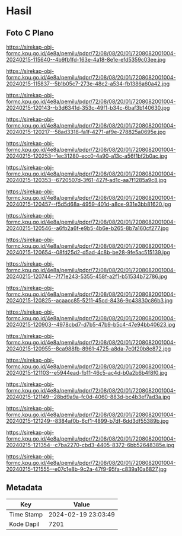 # Hasil

## Foto C Plano

https://sirekap-obj-formc.kpu.go.id/4e8a/pemilu/pdpr/72/08/08/20/01/7208082001004-20240215-115640--4b9fb1fd-163e-4a18-8e1e-efd5359c03ee.jpg

https://sirekap-obj-formc.kpu.go.id/4e8a/pemilu/pdpr/72/08/08/20/01/7208082001004-20240215-115837--5b1b05c7-273e-48c2-a534-fb1386a60a42.jpg

https://sirekap-obj-formc.kpu.go.id/4e8a/pemilu/pdpr/72/08/08/20/01/7208082001004-20240215-120143--b3d6341d-353c-49f1-b34c-6baf3b140630.jpg

https://sirekap-obj-formc.kpu.go.id/4e8a/pemilu/pdpr/72/08/08/20/01/7208082001004-20240215-120217--58ad3318-fa1f-4271-af9e-278825a0695e.jpg

https://sirekap-obj-formc.kpu.go.id/4e8a/pemilu/pdpr/72/08/08/20/01/7208082001004-20240215-120253--1ec31280-ecc0-4a90-a13c-a56f1bf2b0ac.jpg

https://sirekap-obj-formc.kpu.go.id/4e8a/pemilu/pdpr/72/08/08/20/01/7208082001004-20240215-120353--6720507d-3f61-427f-ad1c-aa7f1285a9c8.jpg

https://sirekap-obj-formc.kpu.go.id/4e8a/pemilu/pdpr/72/08/08/20/01/7208082001004-20240215-120457--f5d5d68a-4959-401d-a8ce-931e3bb81620.jpg

https://sirekap-obj-formc.kpu.go.id/4e8a/pemilu/pdpr/72/08/08/20/01/7208082001004-20240215-120546--a6fb2a6f-e9b5-4b6e-b265-8b7a160cf277.jpg

https://sirekap-obj-formc.kpu.go.id/4e8a/pemilu/pdpr/72/08/08/20/01/7208082001004-20240215-120654--08fd25d2-d5ad-4c8b-be28-9fe5ac515139.jpg

https://sirekap-obj-formc.kpu.go.id/4e8a/pemilu/pdpr/72/08/08/20/01/7208082001004-20240215-120744--7f71e243-5355-458f-a2f1-b51534b72786.jpg

https://sirekap-obj-formc.kpu.go.id/4e8a/pemilu/pdpr/72/08/08/20/01/7208082001004-20240215-120825--acaacc85-5211-45cd-8436-9c43830c86b3.jpg

https://sirekap-obj-formc.kpu.go.id/4e8a/pemilu/pdpr/72/08/08/20/01/7208082001004-20240215-120903--4978cbd7-d7b5-47b9-b5c4-47e94bb40623.jpg

https://sirekap-obj-formc.kpu.go.id/4e8a/pemilu/pdpr/72/08/08/20/01/7208082001004-20240215-120955--8ca988fb-8961-4725-a8da-7e0f20b8e872.jpg

https://sirekap-obj-formc.kpu.go.id/4e8a/pemilu/pdpr/72/08/08/20/01/7208082001004-20240215-121103--e5944ead-fb11-46c5-ac4d-b0a2b6b4f8f0.jpg

https://sirekap-obj-formc.kpu.go.id/4e8a/pemilu/pdpr/72/08/08/20/01/7208082001004-20240215-121149--28bd9a9a-fc0d-4060-883d-bc4b3ef7ad3a.jpg

https://sirekap-obj-formc.kpu.go.id/4e8a/pemilu/pdpr/72/08/08/20/01/7208082001004-20240215-121249--8384af0b-6cf1-4899-b7df-6dd3df55389b.jpg

https://sirekap-obj-formc.kpu.go.id/4e8a/pemilu/pdpr/72/08/08/20/01/7208082001004-20240215-121354--c7ba2270-cbd3-4405-8372-6bb52648385e.jpg

https://sirekap-obj-formc.kpu.go.id/4e8a/pemilu/pdpr/72/08/08/20/01/7208082001004-20240215-121555--e07c1e8b-9c2a-47f9-95fa-c839a10a6827.jpg


## Metadata

| Key        | Value               |
| ---------- | ------------------- |
| Time Stamp | 2024-02-19 23:03:49 |
| Kode Dapil | 7201                |



